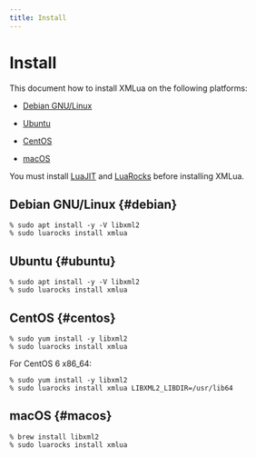 ```yaml
---
title: Install
---
```


# Install

This document how to install XMLua on the following platforms:

  * [Debian GNU/Linux](#debian)

  * [Ubuntu](#ubuntu)

  * [CentOS](#centos)

  * [macOS](#macos)

You must install [LuaJIT][luajit] and [LuaRocks][luarocks] before installing XMLua.

## Debian GNU/Linux {#debian}

```console
% sudo apt install -y -V libxml2
% sudo luarocks install xmlua
```

## Ubuntu {#ubuntu}

```console
% sudo apt install -y -V libxml2
% sudo luarocks install xmlua
```

## CentOS {#centos}

```console
% sudo yum install -y libxml2
% sudo luarocks install xmlua
```

For CentOS 6 x86_64:

```console
% sudo yum install -y libxml2
% sudo luarocks install xmlua LIBXML2_LIBDIR=/usr/lib64
```

## macOS {#macos}

```console
% brew install libxml2
% sudo luarocks install xmlua
```


[luajit]:http://luajit.org/

[luarocks]:https://luarocks.org/
